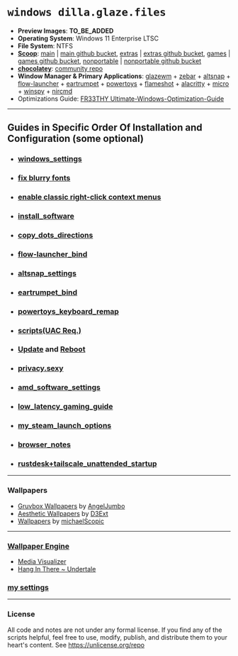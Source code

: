 # `windows dilla.glaze.files`
- **Preview Images**: **TO_BE_ADDED**
- **Operating System**: Windows 11 Enterprise LTSC
- **File System**: NTFS
- [**Scoop**](https://scoop.sh/): [main](https://scoop.sh/#/apps?q=%22https%3A%2F%2Fgithub.com%2FScoopInstaller%2FMain%22) | [main github bucket](https://github.com/ScoopInstaller/Main),  [extras](https://scoop.sh/#/apps?q=%22https%3A%2F%2Fgithub.com%2FScoopInstaller%2FExtras%22) | [extras github bucket](https://github.com/ScoopInstaller/Extras), [games](https://github.com/Calinou/scoop-games) | [games github bucket](https://github.com/Calinou/scoop-games), [nonportable](https://github.com/ScoopInstaller/Nonportable) | [nonportable github bucket](https://github.com/ScoopInstaller/Nonportable)
- [**chocolatey**](https://chocolatey.org/): [community repo](https://community.chocolatey.org/packages)
- **Window Manager & Primary Applications**: [glazewm](https://github.com/glzr-io/glazewm) + [zebar](https://github.com/glzr-io/zebar) + [altsnap](https://github.com/RamonUnch/AltSnap) + [flow-launcher](https://github.com/Flow-Launcher/Flow.Launcher) + [eartrumpet](https://github.com/File-New-Project/EarTrumpet) + [powertoys](https://github.com/microsoft/PowerToys) + [flameshot](https://github.com/flameshot-org/flameshot) + [alacritty](https://github.com/alacritty/alacritty) + [micro](https://github.com/zyedidia/micro) + [winspy](https://github.com/strobejb/winspy) + [nircmd](https://www.nirsoft.net/utils/nircmd.html)
- Optimizations Guide: [FR33THY Ultimate-Windows-Optimization-Guide](https://github.com/FR33THYFR33THY/Ultimate-Windows-Optimization-Guide)
---
## Guides in Specific Order Of Installation and Configuration (some optional)
- ### [**windows_settings**](https://github.com/dillacorn/win-glaze-dots/blob/main/windows_settings.md)
- ### [**fix blurry fonts**](https://www.youtube.com/watch?v=YRqoVG-ApSI)
- ### [**enable classic right-click context menus**](https://winaero.com/how-to-enable-full-context-menus-in-windows-11/#Enable_the_classic_context_menus_manually_in_Windows_11)
- ### [**install_software**](https://github.com/dillacorn/win-glaze-dots/blob/main/install_software.md)
- ### [**copy_dots_directions**](https://github.com/dillacorn/win-glaze-dots/blob/main/copy_dots_directions.md)
- ### [**flow-launcher_bind**](https://github.com/dillacorn/win-glaze-dots/blob/main/flow-launcher_bind.png)
- ### [**altsnap_settings**](https://github.com/dillacorn/win-glaze-dots/blob/main/altsnap_settings.md)
- ### [**eartrumpet_bind**](https://github.com/dillacorn/win-glaze-dots/blob/main/eartrumpet_bind.png)
- ### [**powertoys_keyboard_remap**](https://github.com/dillacorn/win-glaze-dots/blob/main/powertoys.md)
- ### [**scripts(UAC Req.)**](https://github.com/dillacorn/win-glaze-dots/tree/main/scripts(UAC%20Req.))
- ### [**Update**](https://support.microsoft.com/en-us/windows/windows-update-faq-8a903416-6f45-0718-f5c7-375e92dddeb2) and [**Reboot**](https://support.microsoft.com/en-us/windows/restart-reboot-your-pc-110262aa-fc79-1c33-7b00-c140ae3a6dac)
- ### [**privacy.sexy**](https://github.com/dillacorn/win-glaze-dots/blob/main/privacy.sexy.md)
- ### [**amd_software_settings**](https://github.com/dillacorn/win-glaze-dots/blob/main/amd_software_settings.md)
- ### [**low_latency_gaming_guide**](https://github.com/dillacorn/win-glaze-dots/blob/main/low_latency_gaming_guide.md)
- ### [**my_steam_launch_options**](https://github.com/dillacorn/win-glaze-dots/blob/main/steam_launch_options.md)
- ### [**browser_notes**](https://github.com/dillacorn/win-glaze-dots/tree/main/browser_notes)
- ### [**rustdesk+tailscale_unattended_startup**](https://github.com/dillacorn/win-glaze-dots/blob/main/rustdesk+tailscale_unattended_startup.md)
---
### Wallpapers
- [Gruvbox Wallpapers](https://github.com/AngelJumbo/gruvbox-wallpapers) by [AngelJumbo](https://github.com/AngelJumbo)
- [Aesthetic Wallpapers](https://github.com/D3Ext/aesthetic-wallpapers) by [D3Ext](https://github.com/D3Ext)
- [Wallpapers](https://github.com/michaelScopic/Wallpapers) by [michaelScopic](https://github.com/michaelScopic)
---
### [Wallpaper Engine](https://store.steampowered.com/app/431960/Wallpaper_Engine)
- [Media Visualizer](https://steamcommunity.com/sharedfiles/filedetails/?id=2890984249)
- [Hang In There ~ Undertale](https://steamcommunity.com/sharedfiles/filedetails/?id=919213241)

### [my settings](https://github.com/dillacorn/win-glaze-dots/tree/main/ScreenShots_For_Guides/wallpaper_engine)
---
### License
All code and notes are not under any formal license. If you find any of the scripts helpful, feel free to use, modify, publish, and distribute them to your heart's content. See https://unlicense.org/repo
